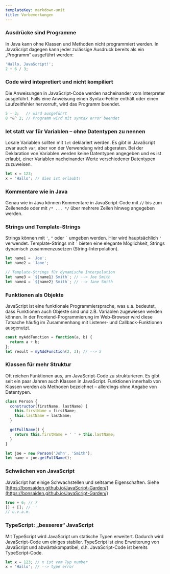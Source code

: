 ```yaml
---
templateKey: markdown-unit
title: Vorbemerkungen
---
```


### Ausdrücke sind Programme

In Java kann ohne Klassen und Methoden nicht programmiert werden.
In JavaScript dagegen kann jeder zulässige Ausdruck bereits als
ein „Programm“ ausgeführt werden:

```js
'Hallo, JavaScript!';
2 + 6 / 3;
```

### Code wird intepretiert und nicht kompiliert

Die Anweisungen in JavaScript-Code werden nacheinander vom Interpreter ausgeführt.
Falls eine Anweisung einen Syntax-Fehler enthält oder einen Laufzeitfehler hervorruft,
wird das Programm beendet.

```js
5 - 3;   // wird ausgeführt
8 *&^ 2; // Programm wird mit syntax error beendet
```

### let statt var für Variablen – ohne Datentypen zu nennen

Lokale Variablen sollten mit `let` deklariert werden. Es gibt
in JavaScript zwar auch `var`, aber von der Verwendung wird abgeraten.
Bei der Deklaration von Variablen werden keine Datentypen angegeben und
es ist erlaubt, einer Variablen nacheinander Werte verschiedener Datentypen
zuzuweisen.

```js
let x = 123;
x = 'Hallo'; // dies ist erlaubt!
```

### Kommentare wie in Java

Genau wie in Java können Kommentare in JavaScript-Code mit `//` bis zum Zeilenende
oder mit `/* ... */` über mehrere Zeilen hinweg angegeben werden.

### Strings und Template-Strings

Strings können mit `'`, `"` oder `` ` `` umgeben werden. Hier wird hauptsächlich `'` verwendet. Template-Strings mit `` ` `` bieten eine elegante
Möglichkeit, Strings dynamisch zusammenzusetzen (String-Interpolation).

```js
let name1 = 'Joe';
let name2 = 'Jane';

// Template-Strings für dynamische Interpolation
let name3 = `${name1} Smith`; // --> Joe Smith
let name4 = `${name2} Smith`; // --> Jane Smith
```

### Funktionen als Objekte

JavaScript ist eine funktionale Programmiersprache, was u.a. bedeutet, dass
Funktionen auch Objekte sind und z.B. Variablen zugewiesen werden können.
In der Frontend-Programmierung im Web-Browser wird diese Tatsache häufig im
Zusammenhang mit Listener- und Callback-Funktionen ausgenutzt.

```js
const myAddFunction = function(a, b) {
  return a + b;
};
let result = myAddFunction(2, 3); // --> 5
```

### Klassen für mehr Struktur

Oft reichen Funktionen aus, um JavaScript-Code zu strukturieren.
Es gibt seit ein paar Jahren auch Klassen in JavaScript. Funktionen innerhalb
von Klassen werden als Methoden bezeichnet – allerdings ohne Angabe
von Datentypen.

```js
class Person {
  constructor(firstName, lastName) {
    this.firstName = firstName;
    this.lastName = lastName;
  }

  getFullName() {
    return this.firstName + ' ' + this.lastName;
  }
}

let joe = new Person('John', 'Smith');
let name = joe.getFullName();
```

### Schwächen von JavaScript

JavaScript hat einige Schwachstellen und seltsame Eigenschaften.
Siehe [https://bonsaiden.github.io/JavaScript-Garden/](https://bonsaiden.github.io/JavaScript-Garden/)

```js
true + 6; // 7
[] + []; // ''
// u.v.a.m.
```

### TypeScript: „besseres“ JavaScript

Mit TypeScript wird JavaScript um statische Typen erweitert.
Dadurch wird JavaScript-Code um einiges stabiler. TypeScript ist
eine Erweiterung von JavaScript und abwärtskompatibel, d.h.
JavaScript-Code ist bereits TypeScript-Code.

```js
let x = 123; // x ist vom Typ number
x = 'Hallo'; // --> type error
```
